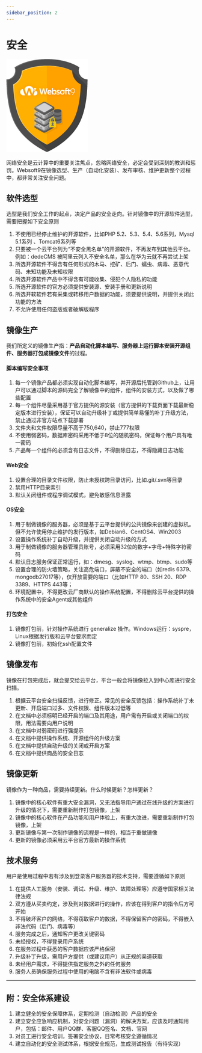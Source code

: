 ```yaml
---
sidebar_position: 2
---
```


# 安全

![](./img/security-logo.png)

网络安全是云计算中的重要关注焦点，忽略网络安全，必定会受到深刻的教训和惩罚。Websoft9在镜像选型、生产（自动化安装）、发布审核、维护更新整个过程中，都非常关注安全问题。



## 软件选型



选型是我们安全工作的起点，决定产品的安全走向。针对镜像中的开源软件选型，需要把握如下安全原则

1. 不使用已经停止维护的开源软件，比如PHP 5.2、5.3、5.4、5.6系列，Mysql 5.1系列 、Tomcat6系列等
2. 只要被一个云平台列为“不安全黑名单”的开源软件，不再发布到其他云平台。例如：dedeCMS 被阿里云列入不安全名单，那么在华为云就不再尝试上架
3. 所选开源软件不得含有任何形式的木马、挖矿、后门、蠕虫、病毒、恶意代码、未知功能及未知权限
4. 所选开源软件产品中不得含有可能收集、侵犯个人隐私的功能
5. 所选开源软件的官方必须提供安装源、安装手册和更新说明
6. 所选开软软件若有采集或转移用户数据的功能，须要提供说明，并提供关闭此功能的方法
7. 不允许使用任何盗版或者破解版程序



## 镜像生产



我们所定义的镜像生产指：**产品自动化脚本编写、服务器上运行脚本安装开源组件、服务器打包成镜像文件**的过程。



#### 脚本编写安全事项

1. 每一个镜像产品都必须实现自动化脚本编写，并开源后托管到Github上，让用户可以通过脚本的源码完全了解镜像中的组件，组件的安装方式，以及做了哪些配置
2. 每一个组件尽量采用基于官方提供的源安装（官方提供的下载页面下载最新稳定版本进行安装），保证可以自动升级补丁或提供简单易懂的补丁升级方法，禁止通过非官方站点下载部署
3. 文件夹和文件权限尽量不高于750,640，禁止777权限
4. 不使用弱密码，数据库密码采用不低于8位的随机密码，保证每个用户具有唯一密码
5. 产品每一个组件的必须含有日志文件，不得删除日志，不得隐藏日志功能



#### Web安全

1. 设置合理的目录文件权限，防止未授权跨目录访问，比如.git/.svn等目录
2. 禁用HTTP目录索引
3. 默认关闭组件或程序调试模式，避免敏感信息泄露

#### OS安全

1. 用于制做镜像的服务器，必须是基于云平台提供的公共镜像来创建的虚拟机。但不允许使用停止维护的发行版本，如Debian6、CentOS4、Win2003
2. 设置操作系统补丁自动升级，并提供关闭自动升级的方式
3. 用于制做镜像的服务器管理员账号，必须采用32位的数字+字母+特殊字符密码
4. 默认日志服务保证正常运行，如：dmesg、syslog、wtmp、btmp、sudo等
5. 设置合理的防火墙策略，关注高危端口，屏蔽不安全的端口（如redis 6379、mongodb27017等），仅开放需要的端口（比如HTTP 80、SSH 20、RDP 3389、HTTPS 443等；
6. 环境配置中，不得更改云厂商默认的操作系统配置，不得删除云平台提供的操作系统中的安全Agent或其他组件



#### 打包安全

1. 镜像打包前，针对操作系统进行 generalize 操作。Windows运行：syspre，Linux根据发行版和云平台要求而定
2. 镜像打包前，初始化ssh配置文件



## 镜像发布



镜像在打包完成后，就会提交给云平台，平台一般会将镜像拉入到中心库进行安全扫描。



1. 根据云平台安全扫描反馈，进行修正。常见的安全反馈包括：操作系统补丁未更新、开启端口过多、文件权限、组件版本过低等
2. 在文档中必须标明已经开启的端口及其用途，用户需有开启或关闭端口的权限，用法需要向用户说明
3. 在文档中对弱密码进行强提示
4. 在文档中提供操作系统、开源组件的升级方案
5. 在文档中提供自动升级的关闭或开启方案
6. 在文档中提供商品的安全日志





## 镜像更新



镜像作为一种商品，需要持续更新。什么时候更新？怎样更新？



1. 镜像中的核心软件有重大安全漏洞，又无法指导用户通过在线升级的方案进行升级的情况下，需要重新制作打包镜像，上架
2. 镜像中的核心软件在产品功能和用户体验上，有重大改进，需要重新制作打包镜像，上架
3. 更新镜像与第一次制作镜像的流程是一样的，相当于重做镜像
4. 更新的镜像必须采用云平台官方最新的操作系统



## 技术服务



用户是使用过程中若有涉及到登录客户服务器的技术支持，需要遵循如下原则



1. 在提供人工服务（安装、调试、升级、维护、故障处理等）应遵守国家相关法律法规
2. 双方遵从买卖约定，涉及到对数据进行的操作，应该在得到客户的指令后方可开始
3. 不得破坏客户的网络，不得窃取客户的数据，不得保留客户的密码，不得嵌入非法代码（后门、病毒等）
4. 服务完成之后，通知客户更改关键密码
5. 未经授权，不得登录用户系统
6. 在服务过程中获悉的客户数据应该严格保密
7. 升级补丁升级，需用户方提供（或建议用户）从正规的渠道获取
8. 未经用户需求，不得提供指定服务之外的任何服务
9. 服务人员确保服务过程中使用的电脑不含有非法软件或病毒



------



## 附：安全体系建设



1. 建立健全的安全保障体系，定期检测（自动检测）产品的安全
2. 建立安全应急响应机制，对安全问题（漏洞）的解决方案，应该及时通知用户，包括：邮件、用户QQ群、客服QQ签名、文档、官网
3. 对员工进行安全培训，签署安全协议，日常考核安全遵循情况
4. 建立自动化的安全测试体系，根据安全规范，生成测试报告（有待实现）